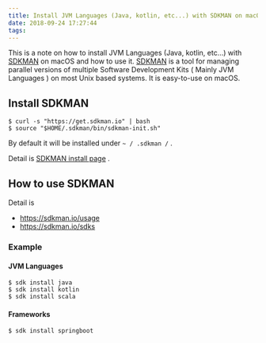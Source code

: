 ```yaml
---
title: Install JVM Languages (Java, kotlin, etc...) with SDKMAN on macOS
date: 2018-09-24 17:27:44
tags:
---
```


This is a note on how to install JVM Languages (Java, kotlin, etc...) with [SDKMAN](https://sdkman.io/) on macOS and how to use it.
[SDKMAN](https://sdkman.io/) is a tool for managing parallel versions of multiple Software Development Kits ( Mainly JVM Languages ) on most Unix based systems.
It is easy-to-use on macOS.

## Install SDKMAN

```shell
$ curl -s "https://get.sdkman.io" | bash
$ source "$HOME/.sdkman/bin/sdkman-init.sh"
```

By default it will be installed under `~ / .sdkman /` .

Detail is [SDKMAN install page](https://sdkman.io/install) .

## How to use SDKMAN

Detail is
- https://sdkman.io/usage
- https://sdkman.io/sdks

### Example

#### JVM Languages

```shell
$ sdk install java
$ sdk install kotlin
$ sdk install scala
```

#### Frameworks
```shell
$ sdk install springboot
```
